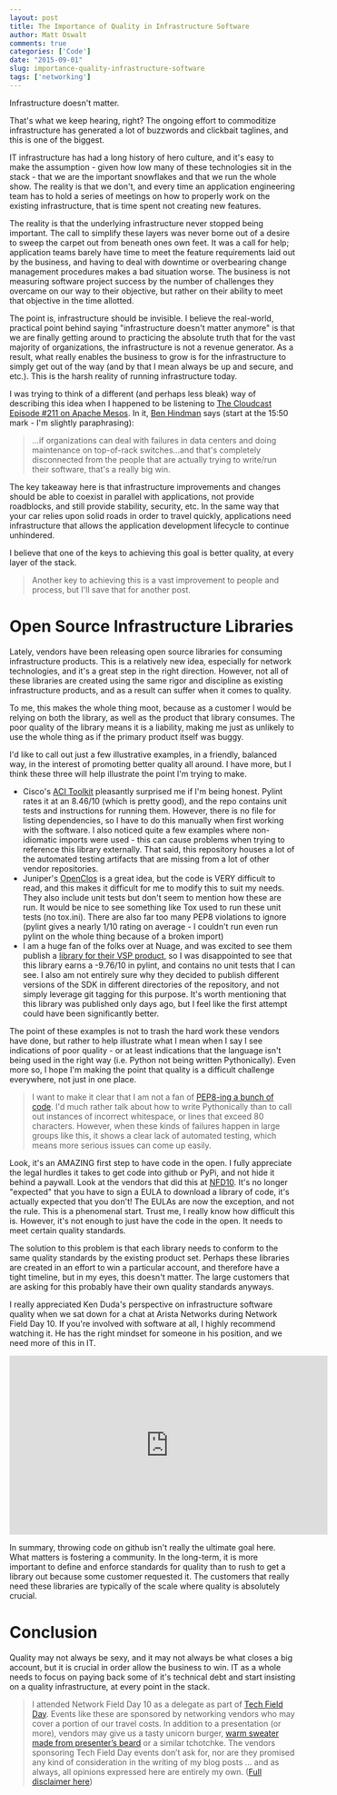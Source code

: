 ```yaml
---
layout: post
title: The Importance of Quality in Infrastructure Software
author: Matt Oswalt
comments: true
categories: ['Code']
date: "2015-09-01"
slug: importance-quality-infrastructure-software
tags: ['networking']
---
```



Infrastructure doesn't matter.

That's what we keep hearing, right? The ongoing effort to commoditize infrastructure has generated a lot of buzzwords and clickbait taglines, and this is one of the biggest.

IT infrastructure has had a long history of hero culture, and it's easy to make the assumption - given how low many of these technologies sit in the stack - that we are the important snowflakes and that we run the whole show. The reality is that we don't, and every time an application engineering team has to hold a series of meetings on how to properly work on the existing infrastructure, that is time spent not creating new features.

The reality is that the underlying infrastructure never stopped being important. The call to simplify these layers was never borne out of a desire to sweep the carpet out from beneath ones own feet. It was a call for help; application teams barely have time to meet the feature requirements laid out by the business, and having to deal with downtime or overbearing change management procedures makes a bad situation worse. The business is not measuring software project success by the number of challenges they overcame on our way to their objective, but rather on their ability to meet that objective in the time allotted.

The point is, infrastructure should be invisible. I believe the real-world, practical point behind saying "infrastructure doesn't matter anymore" is that we are finally getting around to practicing the absolute truth that for the vast majority of organizations, the infrastructure is not a revenue generator. As a result, what really enables the business to grow is for the infrastructure to simply get out of the way (and by that I mean always be up and secure, and etc.). This is the harsh reality of running infrastructure today.

I was trying to think of a different (and perhaps less bleak) way of describing this idea when I happened to be listening to [The Cloudcast Episode #211 on Apache Mesos](http://www.thecloudcast.net/2015/08/the-cloudcast-211-mesosphere-dcos.html). In it, [Ben Hindman](https://twitter.com/benh) says (start at the 15:50 mark - I'm slightly paraphrasing):

> ...if organizations can deal with failures in data centers and doing maintenance on top-of-rack switches...and that's completely disconnected from the people that are actually trying to write/run their software, that's a really big win.

The key takeaway here is that infrastructure improvements and changes should be able to coexist in parallel with applications, not provide roadblocks, and still provide stability, security, etc. In the same way that your car relies upon solid roads in order to travel quickly, applications need infrastructure that allows the application development lifecycle to continue unhindered.

I believe that one of the keys to achieving this goal is better quality, at every layer of the stack.

> Another key to achieving this is a vast improvement to people and process, but I'll save that for another post.

# Open Source Infrastructure Libraries

Lately, vendors have been releasing open source libraries for consuming infrastructure products. This is a relatively new idea, especially for network technologies, and it's a great step in the right direction. However, not all of these libraries are created using the same rigor and discipline as existing infrastructure products, and as a result can suffer when it comes to quality.

To me, this makes the whole thing moot, because as a customer I would be relying on both the library, as well as the product that library consumes. The poor quality of the library means it is a liability, making me just as unlikely to use the whole thing as if the primary product itself was buggy.

I'd like to call out just a few illustrative examples, in a friendly, balanced way, in the interest of promoting better quality all around. I have more, but I think these three will help illustrate the point I'm trying to make.

- Cisco's [ACI Toolkit](https://github.com/datacenter/acitoolkit) pleasantly surprised me if I'm being honest. Pylint rates it at an 8.46/10 (which is pretty good), and the repo contains unit tests and instructions for running them. However, there is no file for listing dependencies, so I have to do this manually when first working with the software. I also noticed quite a few examples where non-idiomatic imports were used - this can cause problems when trying to reference this library externally. That said, this repository houses a lot of the automated testing artifacts that are missing from a lot of other vendor repositories.
- Juniper's [OpenClos](https://github.com/Juniper/OpenClos) is a great idea, but the code is VERY difficult to read, and this makes it difficult for me to modify this to suit my needs. They also include unit tests but don't seem to mention how these are run. It would be nice to see something like Tox used to run these unit tests (no tox.ini). There are also far too many PEP8 violations to ignore (pylint gives a nearly 1/10 rating on average - I couldn't run even run pylint on the whole thing because of a broken import)
- I am a huge fan of the folks over at Nuage, and was excited to see them publish a [library for their VSP product](https://github.com/nuagenetworks/vspk), so I was disappointed to see that this library earns a -9.76/10 in pylint, and contains no unit tests that I can see. I also am not entirely sure why they decided to publish different versions of the SDK in different directories of the repository, and not simply leverage git tagging for this purpose. It's worth mentioning that this library was published only days ago, but I feel like the first attempt could have been significantly better.

The point of these examples is not to trash the hard work these vendors have done, but rather to help illustrate what I mean when I say I see indications of poor quality - or at least indications that the language isn't being used in the right way (i.e. Python not being written Pythonically). Even more so, I hope I'm making the point that quality is a difficult challenge everywhere, not just in one place.

> I want to make it clear that I am not a fan of [PEP8-ing a bunch of code](https://www.youtube.com/watch?v=wf-BqAjZb8M). I'd much rather talk about how to write Pythonically than to call out instances of incorrect whitespace, or lines that exceed 80 characters. However, when these kinds of failures happen in large groups like this, it shows a clear lack of automated testing, which means more serious issues can come up easily.

Look, it's an AMAZING first step to have code in the open. I fully appreciate the legal hurdles it takes to get code into github or PyPi, and not hide it behind a paywall. Look at the vendors that did this at [NFD10](http://techfieldday.com/event/nfd10/). It's no longer "expected" that you have to sign a EULA to download a library of code, it's actually expected that you don't! The EULAs are now the exception, and not the rule. This is a phenomenal start. Trust me, I really know how difficult this is. However, it's not enough to just have the code in the open. It needs to meet certain quality standards.

The solution to this problem is that each library needs to conform to the same quality standards by the existing product set. Perhaps these libraries are created in an effort to win a particular account, and therefore have a tight timeline, but in my eyes, this doesn't matter. The large customers that are asking for this probably have their own quality standards anyways.

I really appreciated Ken Duda's perspective on infrastructure software quality when we sat down for a chat at Arista Networks during Network Field Day 10. If you're involved with software at all, I highly recommend watching it. He has the right mindset for someone in his position, and we need more of this in IT.

<iframe width="560" height="315" src="https://www.youtube.com/embed/VdJZq4dRjf4" frameborder="0" allowfullscreen></iframe>

In summary, throwing code on github isn't really the ultimate goal here. What matters is fostering a community. In the long-term, it is more important to define and enforce standards for quality than to rush to get a library out because some customer requested it. The customers that really need these libraries are typically of the scale where quality is absolutely crucial.

# Conclusion

Quality may not always be sexy, and it may not always be what closes a big account, but it is crucial in order allow the business to win. IT as a whole needs to focus on paying back some of it's technical debt and start insisting on a quality infrastructure, at every point in the stack.

> I attended Network Field Day 10 as a delegate as part of [Tech Field Day](http://techfieldday.com/about/). Events like these are sponsored by networking vendors who may cover a portion of our travel costs. In addition to a presentation (or more), vendors may give us a tasty unicorn burger, [warm sweater made from presenter’s beard](http://www.youtube.com/watch?v=oQrJk9JzW8o) or a similar tchotchke. The vendors sponsoring Tech Field Day events don’t ask for, nor are they promised any kind of consideration in the writing of my blog posts … and as always, all opinions expressed here are entirely my own. ([Full disclaimer here](https://oswalt.dev/disclaimers/))